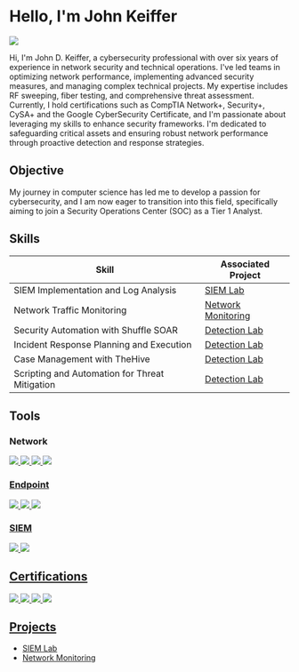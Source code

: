 # Hello, I'm John Keiffer
<a href="https://www.linkedin.com/in/john-keiffer-a6ab47227/"><img src="https://img.shields.io/badge/-LinkedIn-0072b1?&style=for-the-badge&logo=linkedin&logoColor=white" /></a>



Hi, I'm John D. Keiffer, a cybersecurity professional with over six years of experience in network security and technical operations. I've led teams in optimizing network performance, implementing advanced security measures, and managing complex technical projects. My expertise includes RF sweeping, fiber testing, and comprehensive threat assessment. Currently, I hold certifications such as CompTIA Network+, Security+, CySA+ and the Google CyberSecurity Certificate, and I'm passionate about leveraging my skills to enhance security frameworks. I'm dedicated to safeguarding critical assets and ensuring robust network performance through proactive detection and response strategies.

## Objective


My journey in computer science has led me to develop a passion for cybersecurity, and I am now eager to transition into this field, specifically aiming to join a Security Operations Center (SOC) as a Tier 1 Analyst.

## Skills

| Skill                                          | Associated Project         |
|------------------------------------------------|----------------------------|
| SIEM Implementation and Log Analysis           | <a href="https://github.com/GrimmKeiffer/SIEM-Lab">SIEM Lab</a>|
| Network Traffic Monitoring                     | <a href="https://github.com/GrimmKeiffer/Network-Analysis">Network Monitoring</a>|
| Security Automation with Shuffle SOAR          | <a href="https://google.com">Detection Lab</a>|
| Incident Response Planning and Execution       | <a href="https://google.com">Detection Lab</a>|
| Case Management with TheHive                   | <a href="https://google.com">Detection Lab</a>|
| Scripting and Automation for Threat Mitigation | <a href="https://google.com">Detection Lab</a>|

## Tools

### Network
<div>
    <a href=""><img src="https://img.shields.io/badge/-Wireshark-1679A7?&style=for-the-badge&logo=Wireshark&logoColor=white" />
    <a href=""><img src="https://img.shields.io/badge/Snort-orange?logo=snort&logoColor=white&style=for-the-badge" />
    <a href=""><img src="https://img.shields.io/badge/-Zeek-777BB4?&style=for-the-badge&logo=Zeek&logoColor=white" />
    <a href=""><img src="https://img.shields.io/badge/NetworkMiner-purple?logo=networkminer&logoColor=white&style=for-the-badge" />
</div>

### Endpoint
<div>
    <a href=""><img src="https://img.shields.io/badge/Wazuh-blue?logo=wazuh&logoColor=white&style=for-the-badge" />
    <a href=""><img src="https://img.shields.io/badge/Monday%20Monitor-blue?logo=monday&logoColor=white&style=for-the-badge" />
    <a href=""><img src="https://img.shields.io/badge/Windows%20Event%20Logs-red?logo=windows&logoColor=white&style=for-the-badge" />
</div>

### SIEM
<div>
    <a href=""><img src="https://img.shields.io/badge/-Splunk-000000?&style=for-the-badge&logo=Splunk&logoColor=white" />
    <a href=""><img src="https://img.shields.io/badge/-ELK-005571?&style=for-the-badge&logo=ELK&logoColor=white" />
</div>

## Certifications
<div>
<a href=""><img src="https://img.shields.io/badge/Google%20Cybersecurity%20Certification-white?logo=google&logoColor=black&style=for-the-badge" />
<a href=""><img src="https://img.shields.io/badge/Network%2B%20-darkred?logo=comptia&logoColor=white&style=for-the-badge" />
<a href=""><img src="https://img.shields.io/badge/Security%2B%20-darkred?logo=comptia&logoColor=white&style=for-the-badge" />
<a href=""><img src="https://img.shields.io/badge/CySA%2B%20-darkred?logo=comptia&logoColor=white&style=for-the-badge" />
</div>

## Projects
- <a href="https://github.com/GrimmKeiffer/SIEM-Lab">SIEM Lab</a>
- <a href="https://github.com/GrimmKeiffer/Network-Analysis">Network Monitoring</a>
